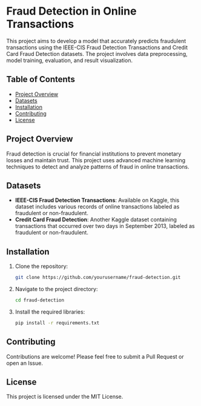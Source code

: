 # Fraud Detection in Online Transactions

This project aims to develop a model that accurately predicts fraudulent transactions using the IEEE-CIS Fraud Detection Transactions and Credit Card Fraud Detection datasets. The project involves data preprocessing, model training, evaluation, and result visualization.

## Table of Contents

- [Project Overview](#project-overview)
- [Datasets](#datasets)
- [Installation](#installation)
- [Contributing](#contributing)
- [License](#license)

## Project Overview

Fraud detection is crucial for financial institutions to prevent monetary losses and maintain trust. This project uses advanced machine learning techniques to detect and analyze patterns of fraud in online transactions.

## Datasets

- **IEEE-CIS Fraud Detection Transactions**: Available on Kaggle, this dataset includes various records of online transactions labeled as fraudulent or non-fraudulent.
- **Credit Card Fraud Detection**: Another Kaggle dataset containing transactions that occurred over two days in September 2013, labeled as fraudulent or non-fraudulent.

## Installation

1. Clone the repository:
    ```bash
    git clone https://github.com/yourusername/fraud-detection.git
    ```
2. Navigate to the project directory:
    ```bash
    cd fraud-detection
    ```
3. Install the required libraries:
    ```bash
    pip install -r requirements.txt
    ```
## Contributing

Contributions are welcome! Please feel free to submit a Pull Request or open an Issue.

## License

This project is licensed under the MIT License.
